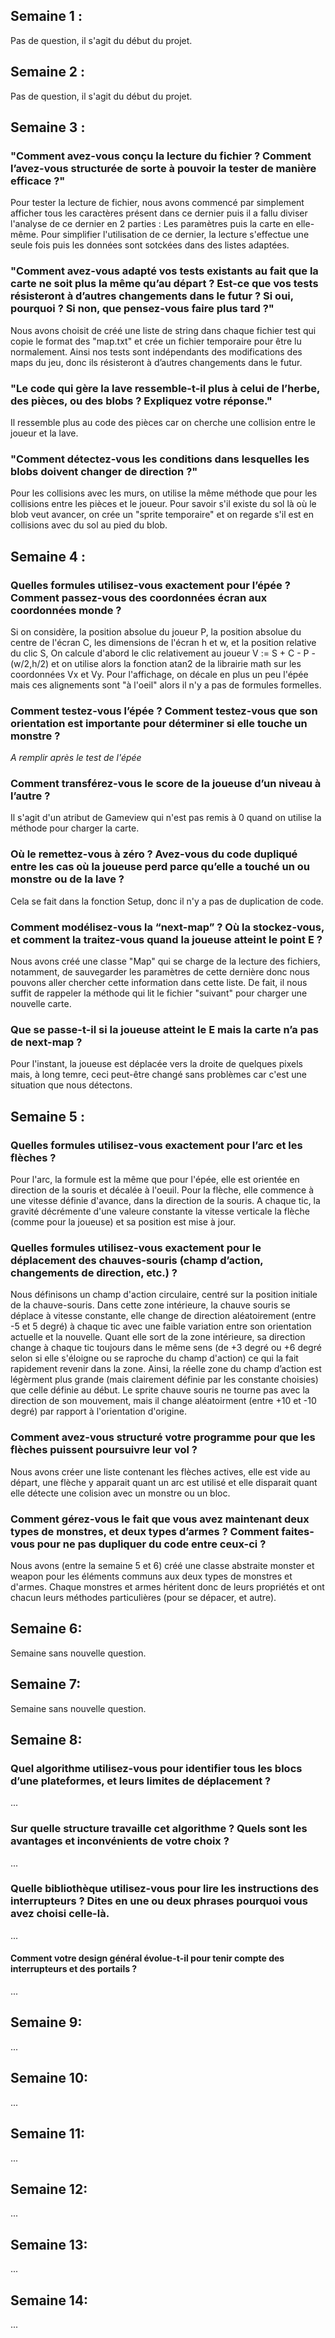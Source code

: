 ## Semaine 1 : 
Pas de question, il s'agit du début du projet.


## Semaine 2 :
Pas de question, il s'agit du début du projet.


## Semaine 3 :

### "Comment avez-vous conçu la lecture du fichier ? Comment l’avez-vous structurée de sorte à pouvoir la tester de manière efficace ?"
Pour tester la lecture de fichier, nous avons commencé par simplement afficher tous les caractères présent dans ce dernier puis il a fallu diviser l'analyse de ce dernier en 2 parties : Les paramètres puis la carte en elle-même. Pour simplifier l'utilisation de ce dernier, la lecture s'effectue une seule fois puis les données sont sotckées dans des listes adaptées.

### "Comment avez-vous adapté vos tests existants au fait que la carte ne soit plus la même qu’au départ ? Est-ce que vos tests résisteront à d’autres changements dans le futur ? Si oui, pourquoi ? Si non, que pensez-vous faire plus tard ?"
Nous avons choisit de créé une liste de string dans chaque fichier test qui copie le format des "map.txt" et crée un fichier temporaire pour être lu normalement. Ainsi nos tests sont indépendants des modifications des maps du jeu, donc ils résisteront à d’autres changements dans le futur.

### "Le code qui gère la lave ressemble-t-il plus à celui de l’herbe, des pièces, ou des blobs ? Expliquez votre réponse."
Il ressemble plus au code des pièces car on cherche une collision entre le joueur et la lave.

### "Comment détectez-vous les conditions dans lesquelles les blobs doivent changer de direction ?"
Pour les collisions avec les murs, on utilise la même méthode que pour les collisions entre les pièces et le joueur. Pour savoir s'il existe du sol là où le blob veut avancer, on crée un "sprite temporaire" et on regarde s'il est en collisions avec du sol au pied du blob.


## Semaine 4 :

### Quelles formules utilisez-vous exactement pour l’épée ? Comment passez-vous des coordonnées écran aux coordonnées monde ?
Si on considère, la position absolue du joueur P, la position absolue du centre de l'écran C, les dimensions de l'écran h et w, et la position relative du clic S, On calcule d'abord le clic relativement au joueur V := S + C - P - (w/2,h/2) et on utilise alors la fonction atan2 de la librairie math sur les coordonnées Vx et Vy.
Pour l'affichage, on décale en plus un peu l'épée mais ces alignements sont "à l'oeil" alors il n'y a pas de formules formelles.

### Comment testez-vous l’épée ? Comment testez-vous que son orientation est importante pour déterminer si elle touche un monstre ?

*A remplir après le test de l'épée*

### Comment transférez-vous le score de la joueuse d’un niveau à l’autre ?
Il s'agit d'un atribut de Gameview qui n'est pas remis à 0 quand on utilise la méthode pour charger la carte.

### Où le remettez-vous à zéro ? Avez-vous du code dupliqué entre les cas où la joueuse perd parce qu’elle a touché un ou monstre ou de la lave ?
Cela se fait dans la fonction Setup, donc il n'y a pas de duplication de code.

### Comment modélisez-vous la “next-map” ? Où la stockez-vous, et comment la traitez-vous quand la joueuse atteint le point E ?
Nous avons créé une classe "Map" qui se charge de la lecture des fichiers, notamment, de sauvegarder les paramètres de cette dernière donc nous pouvons aller chercher cette information dans cette liste. De fait, il nous suffit de rappeler la méthode qui lit le fichier "suivant" pour charger une nouvelle carte.

### Que se passe-t-il si la joueuse atteint le E mais la carte n’a pas de next-map ?
Pour l'instant, la joueuse est déplacée vers la droite de quelques pixels mais, à long temre, ceci peut-être changé sans problèmes car c'est une situation que nous détectons.


## Semaine 5 :

### Quelles formules utilisez-vous exactement pour l’arc et les flèches ?
Pour l'arc, la formule est la même que pour l'épée, elle est orientée en direction de la souris et décalée à l'oeuil.
Pour la flèche, elle commence à une vitesse définie d'avance, dans la direction de la souris. A chaque tic, la gravité décrémente d'une valeure constante la vitesse verticale la flèche (comme pour la joueuse) et sa position est mise à jour.

### Quelles formules utilisez-vous exactement pour le déplacement des chauves-souris (champ d’action, changements de direction, etc.) ?
Nous définisons un champ d'action circulaire, centré sur la position initiale de la chauve-souris.
Dans cette zone intérieure, la chauve souris se déplace à vitesse constante, elle change de direction aléatoirement (entre -5 et 5 degré) à chaque tic avec une faible variation entre son orientation actuelle et la nouvelle.
Quant elle sort de la zone intérieure, sa direction change à chaque tic toujours dans le même sens (de +3 degré ou +6 degré selon si elle s'éloigne ou se raproche du champ d'action) ce qui la fait rapidement revenir dans la zone. Ainsi, la réelle zone du champ d’action est légèrment plus grande (mais clairement définie par les constante choisies) que celle définie au début.
Le sprite chauve souris ne tourne pas avec la direction de son mouvement, mais il change aléatoirment (entre +10 et -10 degré) par rapport à l'orientation d'origine.

### Comment avez-vous structuré votre programme pour que les flèches puissent poursuivre leur vol ?
Nous avons créer une liste contenant les flèches actives, elle est vide au départ, une flèche y apparait quant un arc est utilisé et elle disparait quant elle détecte une colision avec un monstre ou un bloc.

### Comment gérez-vous le fait que vous avez maintenant deux types de monstres, et deux types d’armes ? Comment faites-vous pour ne pas dupliquer du code entre ceux-ci ?
Nous avons (entre la semaine 5 et 6) créé une classe abstraite monster et weapon pour les éléments communs aux deux types de monstres et d'armes. Chaque monstres et armes héritent donc de leurs propriétés et ont chacun leurs méthodes particulières (pour se dépacer, et autre).


## Semaine 6:
Semaine sans nouvelle question.


## Semaine 7:
Semaine sans nouvelle question.


## Semaine 8:

### Quel algorithme utilisez-vous pour identifier tous les blocs d’une plateformes, et leurs limites de déplacement ?
...

### Sur quelle structure travaille cet algorithme ? Quels sont les avantages et inconvénients de votre choix ?
...

### Quelle bibliothèque utilisez-vous pour lire les instructions des interrupteurs ? Dites en une ou deux phrases pourquoi vous avez choisi celle-là.
...

#### Comment votre design général évolue-t-il pour tenir compte des interrupteurs et des portails ?
...


## Semaine 9:
...

## Semaine 10:
...

## Semaine 11:
...

## Semaine 12:
...

## Semaine 13:
...

## Semaine 14:
...